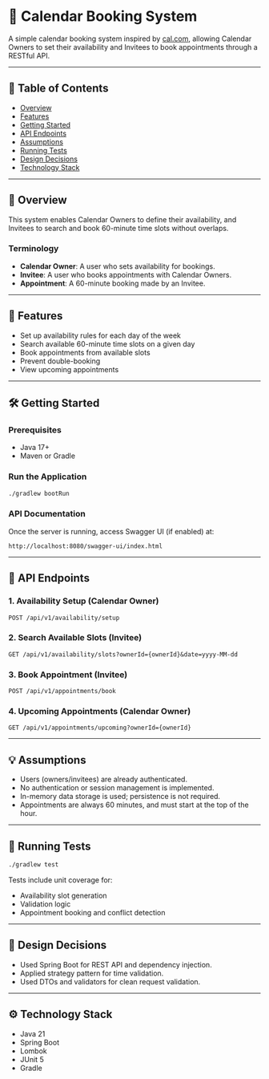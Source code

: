 
# 📅 Calendar Booking System

A simple calendar booking system inspired by [cal.com](https://cal.com), allowing Calendar Owners to set their availability and Invitees to book appointments through a RESTful API.

---

## 🧾 Table of Contents

- [Overview](#overview)
- [Features](#features)
- [Getting Started](#getting-started)
- [API Endpoints](#api-endpoints)
- [Assumptions](#assumptions)
- [Running Tests](#running-tests)
- [Design Decisions](#design-decisions)
- [Technology Stack](#technology-stack)

---

## 📌 Overview

This system enables Calendar Owners to define their availability, and Invitees to search and book 60-minute time slots without overlaps.

### Terminology

- **Calendar Owner**: A user who sets availability for bookings.
- **Invitee**: A user who books appointments with Calendar Owners.
- **Appointment**: A 60-minute booking made by an Invitee.

---

## 🚀 Features

- Set up availability rules for each day of the week
- Search available 60-minute time slots on a given day
- Book appointments from available slots
- Prevent double-booking
- View upcoming appointments

---

## 🛠 Getting Started

### Prerequisites

- Java 17+
- Maven or Gradle

### Run the Application

```bash
./gradlew bootRun
```

### API Documentation

Once the server is running, access Swagger UI (if enabled) at:

```
http://localhost:8080/swagger-ui/index.html
```

---

## 📡 API Endpoints

### 1. Availability Setup (Calendar Owner)

```
POST /api/v1/availability/setup
```

### 2. Search Available Slots (Invitee)

```
GET /api/v1/availability/slots?ownerId={ownerId}&date=yyyy-MM-dd
```

### 3. Book Appointment (Invitee)

```
POST /api/v1/appointments/book
```

### 4. Upcoming Appointments (Calendar Owner)

```
GET /api/v1/appointments/upcoming?ownerId={ownerId}
```

---

## 💡 Assumptions

- Users (owners/invitees) are already authenticated.
- No authentication or session management is implemented.
- In-memory data storage is used; persistence is not required.
- Appointments are always 60 minutes, and must start at the top of the hour.

---

## 🧪 Running Tests

```bash
./gradlew test
```

Tests include unit coverage for:
- Availability slot generation
- Validation logic
- Appointment booking and conflict detection

---

## 🧱 Design Decisions

- Used Spring Boot for REST API and dependency injection.
- Applied strategy pattern for time validation.
- Used DTOs and validators for clean request validation.

---

## ⚙️ Technology Stack

- Java 21
- Spring Boot
- Lombok
- JUnit 5
- Gradle
